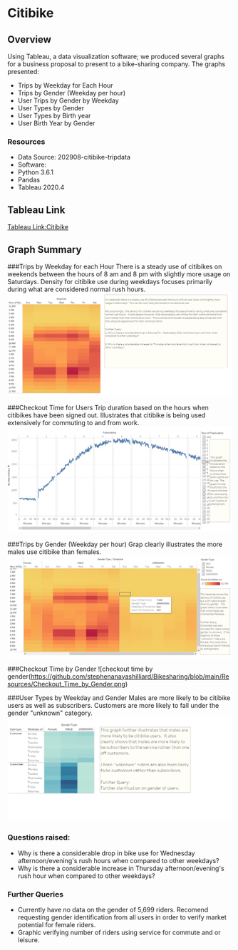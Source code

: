 # Citibike
## Overview
Using Tableau, a data visualization software;  we produced several graphs for a  business proposal to present to a bike-sharing company.  The graphs presented:
- Trips by Weekday for Each Hour
- Trips by Gender (Weekday per hour)
- User Trips by Gender by Weekday
- User Types by Gender
- User Types by Birth year
- User Birth Year by Gender
### Resources
- Data Source: 202908-citibike-tripdata
- Software:
 - Python 3.6.1
 - Pandas
 - Tableau 2020.4

## Tableau Link
[Tableau Link:Citibike](https://public.tableau.com/profile/stephen.anayas.hilliard#!/vizhome/Citibike_16094403993850/CitibikeDataVisualization?publish=yes)

## Graph Summary

###Trips by Weekday for each Hour
There is a steady use of citibikes on weekends between the hours of 8 am and 8 pm with slightly more usage on Saturdays.  Density for citibike use during weekdays focuses primarily during what are considered normal rush hours.
![Trips by Weekday for each Hour](https://github.com/stephenanayashilliard/Bikesharing/blob/main/Resources/Trips_by_Weekday_for_each_Hour.png)

###Checkout Time for Users
Trip duration based on the hours when citibikes have been signed out.  Illustrates that citibike is being used extensively for commuting to and from work.
![Checkout Time for Users](https://github.com/stephenanayashilliard/Bikesharing/blob/main/Resources/Checkout_Time_For_Users.png)

###Trips by Gender (Weekday per hour)
Grap clearly illustrates the more males use citibike than females.
![Trips by Gender](https://github.com/stephenanayashilliard/Bikesharing/blob/main/Resources/Trips_by_Gender(Weekday_per_Hour).png)

###Checkout Time by Gender
![checkout time by gender(https://github.com/stephenanayashilliard/Bikesharing/blob/main/Resources/Checkout_Time_by_Gender.png)

###User Types by Weekday and Gender
Males are more likely to be citibike users as well as subscribers.  Customers are more likely to fall under the gender "unknown" category.
![User Types by Gender and Weekday](https://github.com/stephenanayashilliard/Bikesharing/blob/main/Resources/User_Types_by_Gender_by_Weekday..png)
    
### Questions raised:
- Why is there a considerable drop in bike use for Wednesday afternoon/evening's rush hours when compared to other weekdays?
- Why is there a considerable increase in Thursday afternoon/evening's rush hour when compared to other weekdays?

### Further Queries
- Currently have no data on the gender of 5,699 riders. Recomend requesting gender identification from all users in order to verify market potential for female riders. 
- Graphic verifying number of riders using service for commute and or leisure.
